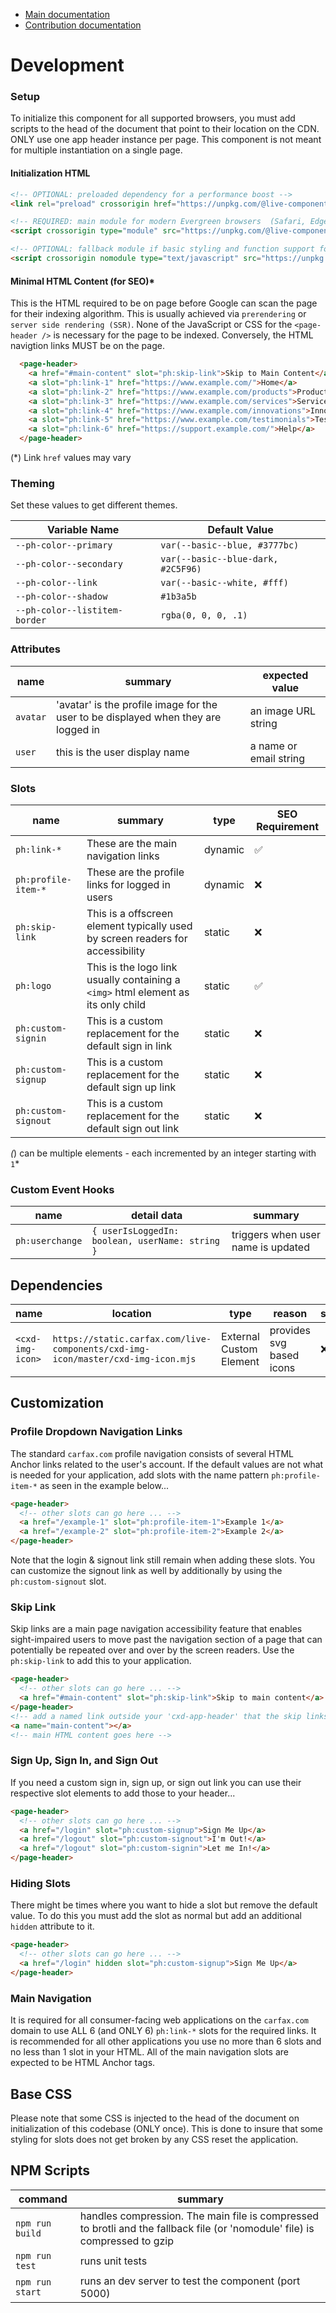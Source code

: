 - [Main documentation](../README.md)
- [Contribution documentation](docs/contribute.md)

# Development
### Setup
To initialize this component for all supported browsers, you must add scripts to the head of the document that point to their location on the CDN. 
ONLY use one app header instance per page. This component is not meant for multiple instantiation on a single page.

#### Initialization HTML
```html
<!-- OPTIONAL: preloaded dependency for a performance boost -->
<link rel="preload" crossorigin href="https://unpkg.com/@live-components/page-header@1.1.0/partials/utils.mjs" crossorigin as="script"/>

<!-- REQUIRED: main module for modern Evergreen browsers  (Safari, Edge, Chrome, Mobile Safari, and Firefox) -->
<script crossorigin type="module" src="https://unpkg.com/@live-components/page-header@1.1.0/page-header.mjs"></script>

<!-- OPTIONAL: fallback module if basic styling and function support for older browsers is needed (IE11) -->
<script crossorigin nomodule type="text/javascript" src="https://unpkg.com/@live-components/page-header@1.1.0/page-header.js"></script>
```

#### Minimal HTML Content (for SEO)*
This is the HTML required to be on page before Google can scan the page for their indexing algorithm. This is usually achieved via `prerendering` or `server side rendering (SSR)`. None of the JavaScript or CSS for the `<page-header />` is necessary for the page to be indexed. Conversely, the HTML navigtion links MUST be on the page.

```html
  <page-header>
    <a href="#main-content" slot="ph:skip-link">Skip to Main Content</a>
    <a slot="ph:link-1" href="https://www.example.com/">Home</a>
    <a slot="ph:link-2" href="https://www.example.com/products">Products</a>
    <a slot="ph:link-3" href="https://www.example.com/services">Services</a>
    <a slot="ph:link-4" href="https://www.example.com/innovations">Innovations</a>
    <a slot="ph:link-5" href="https://www.example.com/testimonials">Testimonials</a>
    <a slot="ph:link-6" href="https://support.example.com/">Help</a>
  </page-header>
```
(*) Link `href` values may vary

### Theming
Set these values to get different themes.

| **Variable Name** | **Default Value** |
| --- | --- |
| `--ph-color--primary` | `var(--basic--blue, #3777bc)` |
| `--ph-color--secondary` | `var(--basic--blue-dark, #2C5F96)` |
| `--ph-color--link` | `var(--basic--white, #fff)` |
| `--ph-color--shadow` | `#1b3a5b` |
| `--ph-color--listitem-border` | `rgba(0, 0, 0, .1)` |

### Attributes
| **name** | **summary** | **expected value** |
| --- | --- | --- |
| `avatar` | 'avatar' is the profile image for the user to be displayed when they are logged in | an image URL string |
| `user` | this is the user display name | a name or email string |

### Slots
| **name** | **summary** | **type** | **SEO Requirement** |
| --- | --- | --- | --- |
| `ph:link-*` | These are the main navigation links | dynamic | ✅ |
| `ph:profile-item-*` | These are the profile links for logged in users | dynamic | ❌ |
| `ph:skip-link` | This is a offscreen element typically used by screen readers for accessibility | static | ❌ |
| `ph:logo` | This is the logo link usually containing a `<img>` html element as its only child | static | ✅ |
| `ph:custom-signin` | This is a custom replacement for the default sign in link | static | ❌ |
| `ph:custom-signup` | This is a custom replacement for the default sign up link | static | ❌ |
| `ph:custom-signout` | This is a custom replacement for the default sign out link | static | ❌ |
*(*) can be multiple elements - each incremented by an integer starting with `1`*

### Custom Event Hooks
| **name** | **detail data** | **summary** |
| --- | --- | --- |
| `ph:userchange` | `{ userIsLoggedIn: boolean, userName: string }` | triggers when user name is updated |

## Dependencies
| **name** | **location** | **type** | **reason** | **swappable** |
| --- | --- | --- | --- | --- |
| `<cxd-img-icon>` | `https://static.carfax.com/live-components/cxd-img-icon/master/cxd-img-icon.mjs` | External Custom Element | provides svg based icons | ❌ |

## Customization

### Profile Dropdown Navigation Links
The standard `carfax.com` profile navigation consists of several HTML Anchor links related to the user's account. If the default values are not what is needed for your application, add slots with the name pattern `ph:profile-item-*` as seen in the example below...

```html
<page-header>
  <!-- other slots can go here ... -->
  <a href="/example-1" slot="ph:profile-item-1">Example 1</a>
  <a href="/example-2" slot="ph:profile-item-2">Example 2</a>
</page-header>
```
Note that the login & signout link still remain when adding these slots. You can customize the signout link as well by additionally by using the `ph:custom-signout` slot.

### Skip Link
Skip links are a main page navigation accessibility feature that enables sight-impaired users to move past the navigation section of a page that can potentially be repeated over and over by the screen readers. Use the `ph:skip-link` to add this to your application.   

```html
<page-header>
  <!-- other slots can go here ... -->
  <a href="#main-content" slot="ph:skip-link">Skip to main content</a>
</page-header>
<!-- add a named link outside your 'cxd-app-header' that the skip links can link to -->
<a name="main-content"></a>
<!-- main HTML content goes here -->
```

### Sign Up, Sign In, and Sign Out
If you need a custom sign in, sign up, or sign out link you can use their respective slot elements to add those to your header...

```html
<page-header>
  <!-- other slots can go here ... -->
  <a href="/login" slot="ph:custom-signup">Sign Me Up</a>
  <a href="/logout" slot="ph:custom-signout">I'm Out!</a>
  <a href="/logout" slot="ph:custom-signin">Let me In!</a>
</page-header>
```

### Hiding Slots
There might be times where you want to hide a slot but remove the default value. To do this you must add the slot as normal but add an additional `hidden` attribute to it.
```html
<page-header>
  <!-- other slots can go here ... -->
  <a href="/login" hidden slot="ph:custom-signup">Sign Me Up</a>
</page-header>
```

### Main Navigation
It is required for all consumer-facing web applications on the `carfax.com` domain to use ALL 6 (and ONLY 6) `ph:link-*` slots for the required links. It is recommended for all other applications you use no more than 6 slots and no less than 1 slot in your HTML. All of the main navigation slots are expected to be HTML Anchor tags.


## Base CSS
Please note that some CSS is injected to the head of the document on initialization of this codebase (ONLY once). This is done to insure that some styling for slots does not get broken by any CSS reset the application.

## NPM Scripts
| **command** | **summary** |
| --- | --- |
| `npm run build` | handles compression. The main file is compressed to brotli and the fallback file (or 'nomodule' file) is compressed to gzip |
| `npm run test` | runs unit tests | 
| `npm run start` | runs an dev server to test the component (port 5000) |
